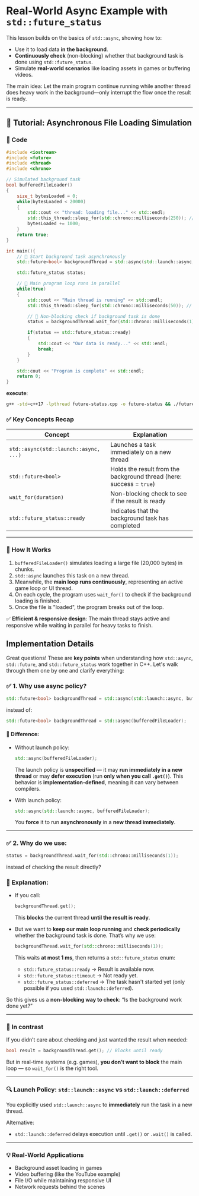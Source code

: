 # Real-World Async Example with `std::future_status` 

This lesson builds on the basics of `std::async`, showing how to:

* Use it to load data **in the background**.
* **Continuously check** (non-blocking) whether that background task is done using `std::future_status`.
* Simulate **real-world scenarios** like loading assets in games or buffering videos.

The main idea: Let the main program continue running while another thread does heavy work in the background—only interrupt the flow once the result is ready.

---

## 📘 Tutorial: Asynchronous File Loading Simulation

### 🔧 Code

```cpp
#include <iostream>
#include <future>
#include <thread>
#include <chrono>

// Simulated background task
bool bufferedFileLoader()
{
    size_t bytesLoaded = 0;
    while(bytesLoaded < 20000)
    {
        std::cout << "thread: loading file..." << std::endl;
        std::this_thread::sleep_for(std::chrono::milliseconds(250)); // Simulate latency
        bytesLoaded += 1000;
    }
    return true;
}

int main(){
    // 🔹 Start background task asynchronously
    std::future<bool> backgroundThread = std::async(std::launch::async, bufferedFileLoader);

    std::future_status status;

    // 🔹 Main program loop runs in parallel
    while(true)
    {
        std::cout << "Main thread is running" << std::endl;
        std::this_thread::sleep_for(std::chrono::milliseconds(50)); // Simulated frame/update cycle

        // 🔹 Non-blocking check if background task is done
        status = backgroundThread.wait_for(std::chrono::milliseconds(1));

        if(status == std::future_status::ready)
        {
            std::cout << "Our data is ready..." << std::endl;
            break;
        }
    }

    std::cout << "Program is complete" << std::endl;
    return 0;
}
```
**execute**:
```bash
g++ -std=c++17 -lpthread future-status.cpp -o future-status && ./future-status && rm future-status
```


### ✅ Key Concepts Recap

| Concept                               | Explanation                                                          |
| ------------------------------------- | -------------------------------------------------------------------- |
| `std::async(std::launch::async, ...)` | Launches a task immediately on a new thread                          |
| `std::future<bool>`                   | Holds the result from the background thread (here: success = `true`) |
| `wait_for(duration)`                  | Non-blocking check to see if the result is ready                     |
| `std::future_status::ready`           | Indicates that the background task has completed                     |

---

### 🧠 How It Works

1. `bufferedFileLoader()` simulates loading a large file (20,000 bytes) in chunks.
2. `std::async` launches this task on a new thread.
3. Meanwhile, the **main loop runs continuously**, representing an active game loop or UI thread.
4. On each cycle, the program uses `wait_for()` to check if the background loading is finished.
5. Once the file is "loaded", the program breaks out of the loop.


✅ **Efficient & responsive design**: The main thread stays active and responsive while waiting in parallel for heavy tasks to finish.


## Implementation Details
Great questions! These are **key points** when understanding how `std::async`, `std::future`, and `std::future_status` work together in C++. Let's walk through them one by one and clarify everything:

### ✅ 1. Why use async policy?

```cpp
std::future<bool> backgroundThread = std::async(std::launch::async, bufferedFileLoader);
```

instead of:

```cpp
std::future<bool> backgroundThread = std::async(bufferedFileLoader);
```

#### 📌 Difference:

* Without launch policy:

  ```cpp
  std::async(bufferedFileLoader);
  ```

  The launch policy is **unspecified** — it may **run immediately in a new thread** or may **defer execution** (run **only when you call `.get()`**). This behavior is **implementation-defined**, meaning it can vary between compilers.

* With launch policy:

  ```cpp
  std::async(std::launch::async, bufferedFileLoader);
  ```

  You **force** it to run **asynchronously** in a **new thread immediately**.

---

### ✅ 2. Why do we use:

```cpp
status = backgroundThread.wait_for(std::chrono::milliseconds(1));
```

instead of checking the result directly?

### 📌 Explanation:

* If you call:

  ```cpp
  backgroundThread.get();
  ```

  This **blocks** the current thread **until the result is ready**.

* But we want to **keep our main loop running** and **check periodically** whether the background task is done. That’s why we use:

  ```cpp
  backgroundThread.wait_for(std::chrono::milliseconds(1));
  ```

  This waits **at most 1 ms**, then returns a `std::future_status` enum:

  * `std::future_status::ready` → Result is available now.
  * `std::future_status::timeout` → Not ready yet.
  * `std::future_status::deferred` → The task hasn't started yet (only possible if you used `std::launch::deferred`).

So this gives us a **non-blocking way to check**: “Is the background work done yet?”

---

### 🔁 In contrast

If you didn’t care about checking and just wanted the result when needed:

```cpp
bool result = backgroundThread.get(); // Blocks until ready
```

But in real-time systems (e.g. games), **you don’t want to block** the main loop — so `wait_for()` is the right tool.

---

### 🔍 Launch Policy: `std::launch::async` vs `std::launch::deferred`

You explicitly used `std::launch::async` to **immediately** run the task in a new thread.

Alternative:

* `std::launch::deferred` delays execution until `.get()` or `.wait()` is called.

---

### 💡 Real-World Applications

* Background asset loading in games
* Video buffering (like the YouTube example)
* File I/O while maintaining responsive UI
* Network requests behind the scenes
